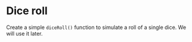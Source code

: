 # Dice roll

Create a simple `diceRoll()` function to simulate a roll of a
single dice. We will use it later.
